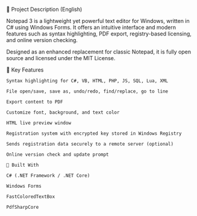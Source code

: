 📄 Project Description (English)

Notepad 3 is a lightweight yet powerful text editor for Windows, written in C# using Windows Forms. It offers an intuitive interface and modern features such as syntax highlighting, PDF export, registry-based licensing, and online version checking.

Designed as an enhanced replacement for classic Notepad, it is fully open source and licensed under the MIT License.

🧰 Key Features

    Syntax highlighting for C#, VB, HTML, PHP, JS, SQL, Lua, XML

    File open/save, save as, undo/redo, find/replace, go to line

    Export content to PDF

    Customize font, background, and text color

    HTML live preview window

    Registration system with encrypted key stored in Windows Registry

    Sends registration data securely to a remote server (optional)

    Online version check and update prompt

    🔧 Built With

    C# (.NET Framework / .NET Core)

    Windows Forms

    FastColoredTextBox

    PdfSharpCore
